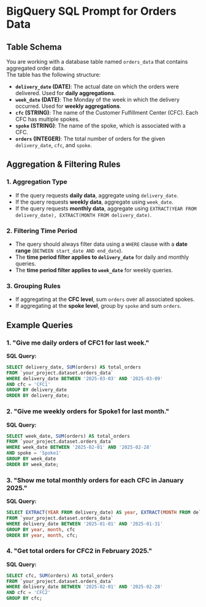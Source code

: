 # BigQuery SQL Prompt for Orders Data

## Table Schema
You are working with a database table named `orders_data` that contains aggregated order data.  
The table has the following structure:

- **`delivery_date` (DATE)**: The actual date on which the orders were delivered. Used for **daily aggregations**.
- **`week_date` (DATE)**: The Monday of the week in which the delivery occurred. Used for **weekly aggregations**.
- **`cfc` (STRING)**: The name of the Customer Fulfillment Center (CFC). Each CFC has multiple spokes.
- **`spoke` (STRING)**: The name of the spoke, which is associated with a CFC.
- **`orders` (INTEGER)**: The total number of orders for the given `delivery_date`, `cfc`, and `spoke`.

## Aggregation & Filtering Rules

### 1. Aggregation Type
- If the query requests **daily data**, aggregate using `delivery_date`.
- If the query requests **weekly data**, aggregate using `week_date`.
- If the query requests **monthly data**, aggregate using `EXTRACT(YEAR FROM delivery_date), EXTRACT(MONTH FROM delivery_date)`.

### 2. Filtering Time Period
- The query should always filter data using a `WHERE` clause with a **date range** (`BETWEEN start_date AND end_date`).
- The **time period filter applies to `delivery_date`** for daily and monthly queries.
- The **time period filter applies to `week_date`** for weekly queries.

### 3. Grouping Rules
- If aggregating at the **CFC level**, sum `orders` over all associated spokes.
- If aggregating at the **spoke level**, group by `spoke` and sum `orders`.

## Example Queries

### 1. "Give me daily orders of CFC1 for last week."
**SQL Query:**
```sql
SELECT delivery_date, SUM(orders) AS total_orders
FROM `your_project.dataset.orders_data`
WHERE delivery_date BETWEEN '2025-03-03' AND '2025-03-09'
AND cfc = 'CFC1'
GROUP BY delivery_date
ORDER BY delivery_date;
```

### 2. "Give me weekly orders for Spoke1 for last month."
**SQL Query:**
```sql
SELECT week_date, SUM(orders) AS total_orders
FROM `your_project.dataset.orders_data`
WHERE week_date BETWEEN '2025-02-01' AND '2025-02-28'
AND spoke = 'Spoke1'
GROUP BY week_date
ORDER BY week_date;
```

### 3. "Show me total monthly orders for each CFC in January 2025."
**SQL Query:**
```sql
SELECT EXTRACT(YEAR FROM delivery_date) AS year, EXTRACT(MONTH FROM delivery_date) AS month, cfc, SUM(orders) AS total_orders
FROM `your_project.dataset.orders_data`
WHERE delivery_date BETWEEN '2025-01-01' AND '2025-01-31'
GROUP BY year, month, cfc
ORDER BY year, month, cfc;
```

### 4. "Get total orders for CFC2 in February 2025."
**SQL Query:**
```sql
SELECT cfc, SUM(orders) AS total_orders
FROM `your_project.dataset.orders_data`
WHERE delivery_date BETWEEN '2025-02-01' AND '2025-02-28'
AND cfc = 'CFC2'
GROUP BY cfc;
```

